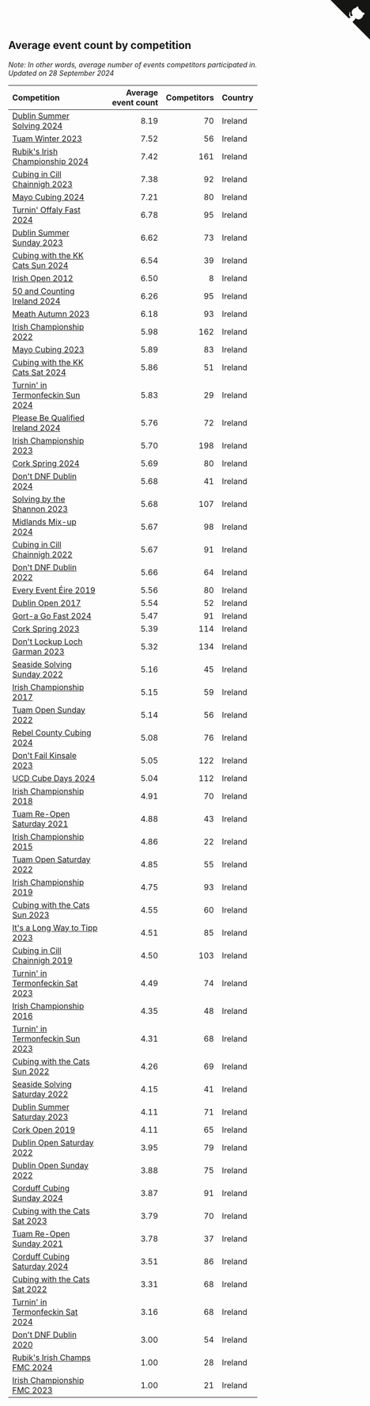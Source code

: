 ## Average event count by competition

*Note: In other words, average number of events competitors participated in.*
*Updated on 28 September 2024*

| Competition | Average event count | Competitors | Country |
| :--- | ---: | ---: | :--- |
| [Dublin Summer Solving 2024](https://www.worldcubeassociation.org/competitions/DublinSummerSolving2024) | 8.19 | 70 | Ireland |
| [Tuam Winter 2023](https://www.worldcubeassociation.org/competitions/TuamWinter2023) | 7.52 | 56 | Ireland |
| [Rubik's Irish Championship 2024](https://www.worldcubeassociation.org/competitions/RubiksIrishChampionship2024) | 7.42 | 161 | Ireland |
| [Cubing in Cill Chainnigh 2023](https://www.worldcubeassociation.org/competitions/CubinginCillChainnigh2023) | 7.38 | 92 | Ireland |
| [Mayo Cubing 2024](https://www.worldcubeassociation.org/competitions/MayoCubing2024) | 7.21 | 80 | Ireland |
| [Turnin' Offaly Fast 2024](https://www.worldcubeassociation.org/competitions/TurninOffalyFast2024) | 6.78 | 95 | Ireland |
| [Dublin Summer Sunday 2023](https://www.worldcubeassociation.org/competitions/DublinSummerSolvingSunday2023) | 6.62 | 73 | Ireland |
| [Cubing with the KK Cats Sun 2024](https://www.worldcubeassociation.org/competitions/CubingwiththeKKCatsSunday2024) | 6.54 | 39 | Ireland |
| [Irish Open 2012](https://www.worldcubeassociation.org/competitions/IrishOpen2012) | 6.50 | 8 | Ireland |
| [50 and Counting Ireland 2024](https://www.worldcubeassociation.org/competitions/50andCountingIreland2024) | 6.26 | 95 | Ireland |
| [Meath Autumn 2023](https://www.worldcubeassociation.org/competitions/MeathAutumn2023) | 6.18 | 93 | Ireland |
| [Irish Championship 2022](https://www.worldcubeassociation.org/competitions/IrishChampionship2022) | 5.98 | 162 | Ireland |
| [Mayo Cubing 2023](https://www.worldcubeassociation.org/competitions/MayoCubing2023) | 5.89 | 83 | Ireland |
| [Cubing with the KK Cats Sat 2024](https://www.worldcubeassociation.org/competitions/CubingwiththeKKCatsSaturday2024) | 5.86 | 51 | Ireland |
| [Turnin' in Termonfeckin Sun 2024](https://www.worldcubeassociation.org/competitions/TurnininTermonfeckinSunday2024) | 5.83 | 29 | Ireland |
| [Please Be Qualified Ireland 2024](https://www.worldcubeassociation.org/competitions/PleaseBeQualifiedIreland2024) | 5.76 | 72 | Ireland |
| [Irish Championship 2023](https://www.worldcubeassociation.org/competitions/IrishChampionship2023) | 5.70 | 198 | Ireland |
| [Cork Spring 2024](https://www.worldcubeassociation.org/competitions/CorkSpring2024) | 5.69 | 80 | Ireland |
| [Don't DNF Dublin 2024](https://www.worldcubeassociation.org/competitions/DontDNFDublin2024) | 5.68 | 41 | Ireland |
| [Solving by the Shannon 2023](https://www.worldcubeassociation.org/competitions/SolvingbytheShannon2023) | 5.68 | 107 | Ireland |
| [Midlands Mix-up 2024](https://www.worldcubeassociation.org/competitions/MidlandsMixup2024) | 5.67 | 98 | Ireland |
| [Cubing in Cill Chainnigh 2022](https://www.worldcubeassociation.org/competitions/CubinginCillChainnigh2022) | 5.67 | 91 | Ireland |
| [Don't DNF Dublin 2022](https://www.worldcubeassociation.org/competitions/DontDNFDublin2022) | 5.66 | 64 | Ireland |
| [Every Event Éire 2019](https://www.worldcubeassociation.org/competitions/EveryEventEire2019) | 5.56 | 80 | Ireland |
| [Dublin Open 2017](https://www.worldcubeassociation.org/competitions/DublinOpen2017) | 5.54 | 52 | Ireland |
| [Gort-a Go Fast 2024](https://www.worldcubeassociation.org/competitions/GortaGoFast2024) | 5.47 | 91 | Ireland |
| [Cork Spring 2023](https://www.worldcubeassociation.org/competitions/CorkSpring2023) | 5.39 | 114 | Ireland |
| [Don't Lockup Loch Garman 2023](https://www.worldcubeassociation.org/competitions/DontLockupLochGarman2023) | 5.32 | 134 | Ireland |
| [Seaside Solving Sunday 2022](https://www.worldcubeassociation.org/competitions/SeasideSolvingSunday2022) | 5.16 | 45 | Ireland |
| [Irish Championship 2017](https://www.worldcubeassociation.org/competitions/IrishChampionship2017) | 5.15 | 59 | Ireland |
| [Tuam Open Sunday 2022](https://www.worldcubeassociation.org/competitions/TuamOpenSunday2022) | 5.14 | 56 | Ireland |
| [Rebel County Cubing 2024](https://www.worldcubeassociation.org/competitions/RebelCountyCubing2024) | 5.08 | 76 | Ireland |
| [Don't Fail Kinsale 2023](https://www.worldcubeassociation.org/competitions/DontFailKinsale2023) | 5.05 | 122 | Ireland |
| [UCD Cube Days 2024](https://www.worldcubeassociation.org/competitions/UCDCubeDays2024) | 5.04 | 112 | Ireland |
| [Irish Championship 2018](https://www.worldcubeassociation.org/competitions/IrishChampionship2018) | 4.91 | 70 | Ireland |
| [Tuam Re-Open Saturday 2021](https://www.worldcubeassociation.org/competitions/TuamSaturday2021) | 4.88 | 43 | Ireland |
| [Irish Championship 2015](https://www.worldcubeassociation.org/competitions/IrishChampionship2015) | 4.86 | 22 | Ireland |
| [Tuam Open Saturday 2022](https://www.worldcubeassociation.org/competitions/TuamOpenSaturday2022) | 4.85 | 55 | Ireland |
| [Irish Championship 2019](https://www.worldcubeassociation.org/competitions/IrishChampionship2019) | 4.75 | 93 | Ireland |
| [Cubing with the Cats Sun 2023](https://www.worldcubeassociation.org/competitions/CubingwiththeCatsSunday2023) | 4.55 | 60 | Ireland |
| [It's a Long Way to Tipp 2023](https://www.worldcubeassociation.org/competitions/ItsaLongWaytoTipperary2023) | 4.51 | 85 | Ireland |
| [Cubing in Cill Chainnigh 2019](https://www.worldcubeassociation.org/competitions/CubinginCillChainnigh2019) | 4.50 | 103 | Ireland |
| [Turnin' in Termonfeckin Sat 2023](https://www.worldcubeassociation.org/competitions/TurnininTermonfeckinSat2023) | 4.49 | 74 | Ireland |
| [Irish Championship 2016](https://www.worldcubeassociation.org/competitions/IrishChampionship2016) | 4.35 | 48 | Ireland |
| [Turnin' in Termonfeckin Sun 2023](https://www.worldcubeassociation.org/competitions/TurnininTermonfeckinSun2023) | 4.31 | 68 | Ireland |
| [Cubing with the Cats Sun 2022](https://www.worldcubeassociation.org/competitions/CubingwiththeCatsSunday2022) | 4.26 | 69 | Ireland |
| [Seaside Solving Saturday 2022](https://www.worldcubeassociation.org/competitions/SeasideSolvingSaturday2022) | 4.15 | 41 | Ireland |
| [Dublin Summer Saturday 2023](https://www.worldcubeassociation.org/competitions/DublinSummerSolvingSaturday2023) | 4.11 | 71 | Ireland |
| [Cork Open 2019](https://www.worldcubeassociation.org/competitions/CorkOpen2019) | 4.11 | 65 | Ireland |
| [Dublin Open Saturday 2022](https://www.worldcubeassociation.org/competitions/DublinOpenSaturday2022) | 3.95 | 79 | Ireland |
| [Dublin Open Sunday 2022](https://www.worldcubeassociation.org/competitions/DublinOpenSunday2022) | 3.88 | 75 | Ireland |
| [Corduff Cubing Sunday 2024](https://www.worldcubeassociation.org/competitions/CorduffCubingSunday2024) | 3.87 | 91 | Ireland |
| [Cubing with the Cats Sat 2023](https://www.worldcubeassociation.org/competitions/CubingwiththeCatsSaturday2023) | 3.79 | 70 | Ireland |
| [Tuam Re-Open Sunday 2021](https://www.worldcubeassociation.org/competitions/TuamSunday2021) | 3.78 | 37 | Ireland |
| [Corduff Cubing Saturday 2024](https://www.worldcubeassociation.org/competitions/CorduffCubingSaturday2024) | 3.51 | 86 | Ireland |
| [Cubing with the Cats Sat 2022](https://www.worldcubeassociation.org/competitions/CubingwiththeCatsSaturday2022) | 3.31 | 68 | Ireland |
| [Turnin' in Termonfeckin Sat 2024](https://www.worldcubeassociation.org/competitions/TurnininTermonfeckinSaturday2024) | 3.16 | 68 | Ireland |
| [Don't DNF Dublin 2020](https://www.worldcubeassociation.org/competitions/DontDNFDublin2020) | 3.00 | 54 | Ireland |
| [Rubik's Irish Champs FMC 2024](https://www.worldcubeassociation.org/competitions/RubiksIrishChampionshipFMC2024) | 1.00 | 28 | Ireland |
| [Irish Championship FMC 2023](https://www.worldcubeassociation.org/competitions/IrishChampionshipFMC2023) | 1.00 | 21 | Ireland |


<a href="https://github.com/simonkellly/wca_statistics_ireland" class="github-corner" aria-label="View source on Github"><svg width="80" height="80" viewBox="0 0 250 250" style="fill:#151513; color:#fff; position: absolute; top: 0; border: 0; right: 0;" aria-hidden="true"><path d="M0,0 L115,115 L130,115 L142,142 L250,250 L250,0 Z"></path><path d="M128.3,109.0 C113.8,99.7 119.0,89.6 119.0,89.6 C122.0,82.7 120.5,78.6 120.5,78.6 C119.2,72.0 123.4,76.3 123.4,76.3 C127.3,80.9 125.5,87.3 125.5,87.3 C122.9,97.6 130.6,101.9 134.4,103.2" fill="currentColor" style="transform-origin: 130px 106px;" class="octo-arm"></path><path d="M115.0,115.0 C114.9,115.1 118.7,116.5 119.8,115.4 L133.7,101.6 C136.9,99.2 139.9,98.4 142.2,98.6 C133.8,88.0 127.5,74.4 143.8,58.0 C148.5,53.4 154.0,51.2 159.7,51.0 C160.3,49.4 163.2,43.6 171.4,40.1 C171.4,40.1 176.1,42.5 178.8,56.2 C183.1,58.6 187.2,61.8 190.9,65.4 C194.5,69.0 197.7,73.2 200.1,77.6 C213.8,80.2 216.3,84.9 216.3,84.9 C212.7,93.1 206.9,96.0 205.4,96.6 C205.1,102.4 203.0,107.8 198.3,112.5 C181.9,128.9 168.3,122.5 157.7,114.1 C157.9,116.9 156.7,120.9 152.7,124.9 L141.0,136.5 C139.8,137.7 141.6,141.9 141.8,141.8 Z" fill="currentColor" class="octo-body"></path></svg></a><style>.github-corner:hover .octo-arm{animation:octocat-wave 560ms ease-in-out}@keyframes octocat-wave{0%,100%{transform:rotate(0)}20%,60%{transform:rotate(-25deg)}40%,80%{transform:rotate(10deg)}}@media (max-width:500px){.github-corner:hover .octo-arm{animation:none}.github-corner .octo-arm{animation:octocat-wave 560ms ease-in-out}}</style>
